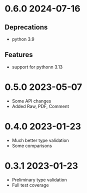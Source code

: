 # 0.6.0 2024-07-16

##  Deprecations

- python 3.9

## Features

- support for pythonn 3.13

# 0.5.0 2023-05-07

- Some API changes
- Added Raw, PDF, Comment

# 0.4.0 2023-01-23

- Much better type validation
- Some comparisons

# 0.3.1 2023-01-23

- Preliminary type validation
- Full test coverage
